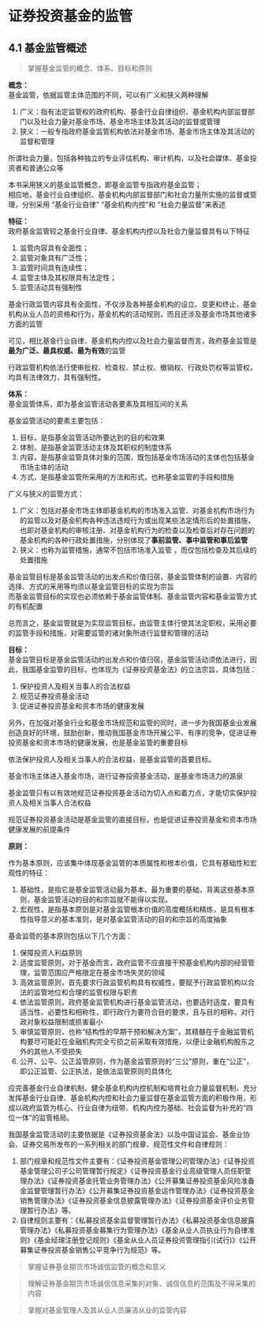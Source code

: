 # 证券投资基金的监管

## 4.1 基金监管概述

> 掌握基金监管的概念、体系、目标和原则

**概念：**  
基金监管，依据监管主体范围的不同，可以有广义和狭义两种理解
1. 广义：指有法定监管权的政府机构、基金行业自律组织、基金机构内部监督部门以及社会力量对基金市场、基金市场主体及其活动的监督或管理
2. 狭义：一般专指政府基金监管机构依法对基金市场、基金市场主体及其活动的监督和管理

所谓社会力量，包括各种独立的专业评估机构、审计机构，以及社会媒体、基金投资者和普通公众等

本书采用狭义的基金监管概念，即基金监管专指政府基金监管；  
相应地，基金行业自律组织、基金机构内部监督部门和社会力量所实施的监督或管理，分别采用 “基金行业自律” “基金机构内控”和 “社会力量监督”来表述

**特征：**  
政府基金监管较之基金行业自律、基金机构内控以及社会力量监督具有以下特征
1. 监管内容具有全面性；
2. 监管对象具有广泛性；
3. 监管时间具有连续性；
4. 监管主体及其权限具有法定性；
5. 监管活动具有强制性

基金行政监管内容具有全面性，不仅涉及各种基金机构的设立、变更和终止，基金机构从业人员的资格和行为，基金机构的活动规则，而且还涉及基金市场其他诸多方面的监管

可见，相比基金行业自律、基金机构内控以及社会力量监督而言，政府基金监管是**最为广泛、最具权威、最为有效**的监管

行政监管机构依法行使审批权、检查权、禁止权、撤销权、行政处罚权等监管权，均具有法律效力，具有强制性。

**体系：**  
基金监管体系，即为基金监管活动各要素及其相互间的关系

基金监管活动的要素主要包括：
1. 目标，是指基金监管活动所要达到的目的和效果
2. 体制，是指基金监管活动主体及其职权的制度体系
3. 内容，是指基金监管具体对象的范围，既包括基金市场活动的主体也包括基金市场主体的活动
4. 方式，是指基金监管所采用的方法和形式，也称基金监管的手段和措施

广义与狭义的监管方式：
1. 广义：包括对基金市场主体即基金机构的市场准入监管、对基金机构市场行为的监管以及对基金机构各种违法违规行为或出现某些法定情形后的处置措施，也即对基金机构的审核注册、对基金机构行为的检查以及检查后对存在问题的基金机构的各种行政处置措施，分别体现了**事前监管、事中监管和事后监管**
2. 狭义：也称为监管措施，通常不包括市场准入监管 ，而仅包括检查及其后续的处置措施

基金监管目标是基金监管活动的出发点和价值归宿，基金监管体制的设置、内容的选择、方式的釆用等均须以基金监管目标的实现为宗旨  
而基金监管目标的实现也必须依赖于基金监管体制、基金监管内容和基金监管方式的有机配置

总而言之，基金监管就是为实现监管目标，由监管主体行使其法定职权，采用必要的监管手段和措施，对需要监管的诸对象所进行监督和管理的活动

**目标：**  
基金监管目标是基金监管活动的出发点和价值归宿，基金监管活动须依法进行，因此，我国基金监管的目标，也体现为《证券投资基金法》的立法宗旨，具体包括：
1. 保护投资人及相关当事人的合法权益
2. 规范证券投资基金活动
3. 促进证券投资基金和资本市场的健康发展

另外，在加强对基金行业和基金市场规范和监管的同时，进一步为我国基金业发展创造良好的环境，鼓励创新，推动我国基金市场开展公平、有序的竞争，促进证券投资基金和资本市场的健康发展，也是基金监管的重要目标

依法保护投资人及相关当事人的合法权益，是基金监管的首要目标。

基金市场主体进入基金市场，进行证券投资基金活动，是基金市场活力的源泉

基金监管只有以有效地规范证券投资基金活动为切入点和着力点，才能切实保护投资人及相关当事人合法权益

规范证券投资基金活动是基金监管的直接目标，也是促进证券投资基金和资本市场健康发展的前提条件

**原则：**

作为基本原则，应该集中体现基金监管的本质属性和根本价值，它具有基础性和宏观性的特征：
1. 基础性，是指它是基金监管活动最为基本、最为重要的基础，背离这些基本原则，基金监管活动的目的和宗旨就不能得以实现。
2. 宏观性，是指基本原则是对基金监管根本价值的高度概括和精炼，是具有根本性指导意义的基本准则，是对基金监管活动的目的和宗旨的高度抽象

基金监管的基本原则包括以下几个方面：
1. 保障投资人利益原则
2. 适度监管原则，对于基金而言，政府监管不应直接干预基金机构内部的经营管理，监管范围应严格限定在基金市场失灵的领域
3. 高效监管原则，首先要求行政监管机构具有权威性，要赋予行政监管机构以合法的监管地位和合理的监管权限与职责
4. 依法监管原则，政府基金监管机构进行基金监管活动，也要适时适度，要具有适当性、必要性和相称性，即行政行为要符合目的要求，且与目的相称，对行政对象权益限制或损害最小
5. 审慎监管原则，也称“结构性的早期干预和解决方案”，其精髓在于金融监管机构要尽可能赶在金融机构完全亏损之前采取有效措施，以便让金融机构股东之外的其他人不受损失
6. 公开、公平、公正监管原则，作为基金监管原则的“三公”原则，重在“公正”，即公正监管、公正执法，是依法监管原则的具体化

应完善基金行业自律机制、健全基金机构内控机制和培育社会力量监督机制，充分发挥基金行业自律、基金机构内控和社会力量监督在基金监管方面的积极作用，形成以政府监管为核心、行业自律为纽带、机构内控为基础、社会监督为补充的“四位一体”的监管格局。

我国基金监管活动的主要依据是《证券投资基金法》以及中国证监会、基金业协会、证券交易所发布的一系列相关的部门规章、规范性文件和自律规则：
1. 部门规章和规范性文件主要有：《证券投资基金管理公司管理办法》《证券投资基金管理公司子公司管理暂行规定》《证券投资基金行业高级管理人员任职管理办法》《证券投资基金托管业务管理办法》《公开募集证券投资基金风险准备金监督管理暂行办法》《公开募集证券投资基金运作管理办法》《证券投资基金销售管理办法》《证券投资基金信息披露管理办法》《证券投资基金评价业务管理暂行办法》等。
2. 自律规则主要有：《私募投资基金监督管理暂行办法》《私募投资基金信息披露管理办法》《私募投资基金募集行为管理办法》《基金从业人员执业行为自律准则》《基金经理注册登记规则》《基金从业人员证券投资管理指引(试行)》《公开募集证券投资基金销售公平竞争行为规范》等。


> 掌握证券基金期货市场诚信监管的概念和意义

> 理解证券基金期货市场诚信信息采集的对象、诚信信息的范围及不得采集的内容

> 掌握对基金管理人及其从业人员廉洁从业的监管内容